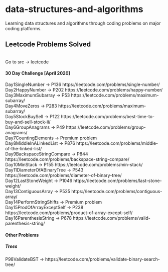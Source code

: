 # data-structures-and-algorithms
Learning data structures and algorithms through coding problems on major coding platforms.

<section>
<h2>Leetcode Problems Solved</h2>
<br>Go to src -> leetcode
<h4>30 Day Challenge [April 2020]</h4>
Day1SingleNumber -> P136 https://leetcode.com/problems/single-number/
<br>Day2HappyNumber -> P202 https://leetcode.com/problems/happy-number/
<br>Day3MaximumSubarray -> P53 https://leetcode.com/problems/maximum-subarray/
<br>Day4MoveZeros -> P283 https://leetcode.com/problems/maximum-subarray/
<br>Day5StockBuySell -> P122 https://leetcode.com/problems/best-time-to-buy-and-sell-stock-ii/
<br>Day6GroupAnagrams -> P49 https://leetcode.com/problems/group-anagrams/
<br>Day7CountingElements -> Premium problem
<br>Day8MiddleInALinkedList -> P876 https://leetcode.com/problems/middle-of-the-linked-list/
<br>Day9BackspaceStringCompare -> P844 https://leetcode.com/problems/backspace-string-compare/
<br>Day10MinStack -> P155 https://leetcode.com/problems/min-stack/
<br>Day11DiameterOfABinaryTree -> P543 https://leetcode.com/problems/diameter-of-binary-tree/
<br>Day12LastStoneWeight -> P1046 https://leetcode.com/problems/last-stone-weight/
<br>Day13ContiguousArray -> P525 https://leetcode.com/problems/contiguous-array/
<br>Day14PerformStringShifts -> Premium problem
<br>Day15ProdOfArrayExceptSelf -> P238 https://leetcode.com/problems/product-of-array-except-self/
<br>Day16ParenthesisString -> P678 https://leetcode.com/problems/valid-parenthesis-string/
<h4>Other Problems</h4>
<h5>Trees</h5>
P98ValidateBST -> https://leetcode.com/problems/validate-binary-search-tree/
</section>
